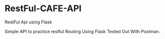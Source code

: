 # RestFul-CAFE-API
RestFul Api using Flask

Simple API to practice restful Routing Using Flask
Tested Out With Postman.
